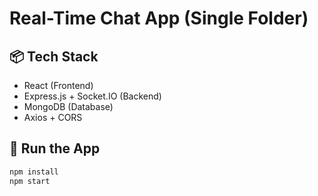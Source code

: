 # Real-Time Chat App (Single Folder)

## 📦 Tech Stack
- React (Frontend)
- Express.js + Socket.IO (Backend)
- MongoDB (Database)
- Axios + CORS

## 🚀 Run the App

```bash
npm install
npm start
